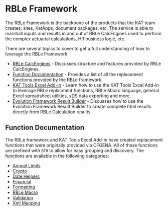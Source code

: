﻿# RBLe Framework

The RBLe Framework is the backbone of the products that the KAT team creates: sites, KatApps, document packages, etc.  The service is able to marshall inputs and results in and out of RBLe CalcEngines used to perform the complex actuarial calculations, HR business logic, etc.

There are several topics to cover to get a full understanding of how to leverage the RBLe Framework.

- [RBLe CalcEngines](CalcEngines.md) - Discusses structure and features provided by RBLe CalcEngines.
- [Function Documentation](#function-documentation) - Provides a list of all the replacement functions provided by the RBLe framework.
- [KAT Tools Excel Add-in](ExcelAddIn.md) - Learn how to use the KAT Tools Excel Add-in to leverage RBLe replacment functions, RBLe Macro language, general Excel spreadsheet utilities, xDS data exporting and more.
- [Evolution Framework Result Builder](Evolution.ResultBuilder.md) - Discusses how to use the Evolution Framework Result Builder to create complete html results directly from RBLe Calculation results.

## Function Documentation

The RBLe framework and KAT Tools Excel Add-in have created replacement functions that were originally provided via CFGENA.  All of these functions are prefixed with `BTR` to allow for easy grouping and discovery.  The functions are available in the following categories:

- [Annual Limits](RBLe.AnnualLimits.md)
- [Crypto](RBLe.Crypto.md)
- [Date Helpers](RBLe.DateHelpers.md)
- [Financial](RBLe.Financial.md)
- [Formatting](RBLe.Formatting.md)
- [RBLe Macro](RBLe.RBLeMacro.md)
- [Validation](RBLe.Validation.md)
- [Xml Mapping](RBLe.XmlMapping.md)
